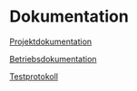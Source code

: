 # Dokumentation

[Projektdokumentation](Projektdokumentation.md)

[Betriebsdokumentation](Betriebsdokumentation.md)

[Testprotokoll](Testprotokoll.md)
